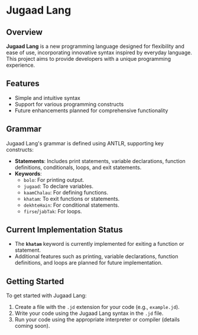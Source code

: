 # Jugaad Lang


## Overview

**Jugaad Lang** is a new programming language designed for flexibility and ease of use, incorporating innovative syntax inspired by everyday language. This project aims to provide developers with a unique programming experience.

## Features

- Simple and intuitive syntax
- Support for various programming constructs
- Future enhancements planned for comprehensive functionality

## Grammar

Jugaad Lang's grammar is defined using ANTLR, supporting key constructs:

- **Statements**: Includes print statements, variable declarations, function definitions, conditionals, loops, and exit statements.
- **Keywords**:
  - `bolo`: For printing output.
  - `jugaad`: To declare variables.
  - `kaamChalau`: For defining functions.
  - `khatam`: To exit functions or statements.
  - `dekhteHain`: For conditional statements.
  - `firse`/`jabTak`: For loops.

## Current Implementation Status

- The **`khatam`** keyword is currently implemented for exiting a function or statement.
- Additional features such as printing, variable declarations, function definitions, and loops are planned for future implementation.

## Getting Started

To get started with Jugaad Lang:

1. Create a file with the `.jd` extension for your code (e.g., `example.jd`).
2. Write your code using the Jugaad Lang syntax in the `.jd` file.
3. Run your code using the appropriate interpreter or compiler (details coming soon).


